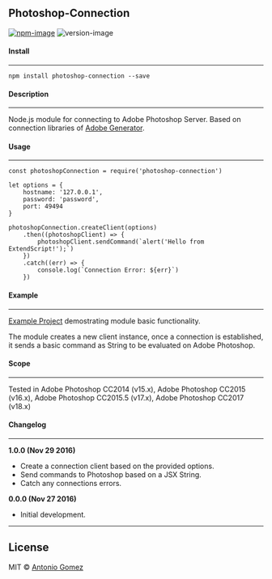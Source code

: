 ## Photoshop-Connection

[![npm-image](https://img.shields.io/badge/npm-v1.0.0-ff69b4.svg)](https://www.npmjs.com/package/photoshop-connection)
![version-image](https://img.shields.io/badge/license-MIT-ff69b4.svg)


#### Install
--------

```
npm install photoshop-connection --save
```


#### Description
-----------

Node.js module for connecting to Adobe Photoshop Server. Based on connection libraries of [Adobe Generator][0].


#### Usage
--------

```
const photoshopConnection = require('photoshop-connection')

let options = {
    hostname: '127.0.0.1',
    password: 'password',
    port: 49494
}

photoshopConnection.createClient(options)
	.then((photoshopClient) => {
		photoshopClient.sendCommand(`alert('Hello from ExtendScript!');`)
	})
	.catch((err) => {
		console.log(`Connection Error: ${err}`)
	})
```


#### Example
--------

[Example Project][1] demostrating module basic functionality.

The module creates a new client instance, once a connection is established, it sends a basic command as String to be evaluated on Adobe Photoshop.


#### Scope
--------

Tested in Adobe Photoshop CC2014 (v15.x), Adobe Photoshop CC2015 (v16.x), Adobe Photoshop CC2015.5 (v17.x), Adobe Photoshop CC2017 (v18.x)


#### Changelog
--------

**1.0.0 (Nov 29 2016)**
*    Create a connection client based on the provided options.
*    Send commands to Photoshop based on a JSX String.
*    Catch any connections errors.


**0.0.0 (Nov 27 2016)**
*    Initial development.

--------
## License
MIT © [Antonio Gomez][2]

[0]: https://github.com/adobe-photoshop/generator-core
[1]: https://github.com/antonio-gomez/photoshop-connection/tree/master/example
[2]: http://antoniogomez.me/